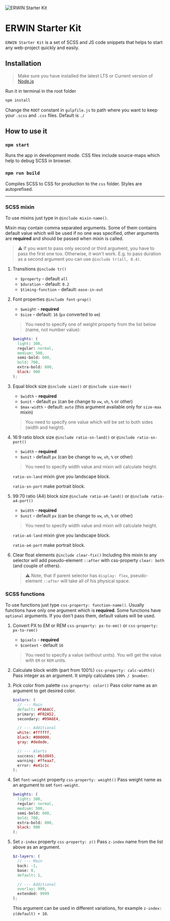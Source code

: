 ![ERWIN Starter Kit](/preview.png)

# ERWIN Starter Kit

`ERWIN Starter Kit` is a set of SCSS and JS code snippets that helps to start any web-project quickly and easily.

## Installation

> Make sure you have installed the latest LTS or Current version of [Node.js](https://nodejs.org/)

Run it in terminal in the root folder
```bash
npm install
```

Change the `ROOT` constant in `gulpfile.js` to path where you want to keep your `.scss` and `.css` files. Default is `./`

## How to use it

### `npm start`

Runs the app in development mode. CSS files include source-maps which help to debug SCSS in browser.

### `npm run build`

Compiles SCSS to CSS for production to the `css` folder. Styles are autoprefixed.

---

### SCSS mixin

To use mixins just type in `@include mixin-name()`.

Mixin may contain comma separated arguments. Some of them contains default value which will be used if no one was specified, other arguments are **required** and should be passed when mixin is called.

> :warning: If you want to pass only second or third argument, you have to pass the first one too. Otherwise, it won't work. E.g. to pass duration as a second argument you can use `@include tr(all, 0.4)`.

1. Transitions `@include tr()`
    * `$property` - default `all`
    * `$duration` - default: `0.2`
    * `$timing-function` - default: `ease-in-out`

2. Font properties `@include font-prop()`
    * `$weight` - **required**
    * `$size` - default: `16` (`px` converted to `em`)

    > You need to specify one of weight property from the list below (name, not number value):

    ```scss
    $weights: (
      light: 300,
      regular: normal,
      medium: 500,
      semi-bold: 600,
      bold: 700,
      extra-bold: 800,
      black: 900
    );
    ```
3. Equal block size `@include size()` or `@include size-max()`
    * `$width` - **required**
    * `$unit` - default `px` (can be change to `vw`, `vh`, `%` or other)
    * `$max-width` - default: `auto` (this argument available only for `size-max` mixin)

   > You need to specify one value which will be set to both sides (width and height).

4. 16:9 ratio block size `@include ratio-sn-land()` or `@include ratio-sn-port()`
    * `$width` - **required**
    * `$unit` - default `px` (can be change to `vw`, `vh`, `%` or other)

    > You need to specify width value and mixin will calculate height.

    `ratio-sn-land` mixin give you landscape block.

    `ratio-sn-port` make portrait block.

5. 99:70 ratio (A4) block size `@include ratio-a4-land()` or `@include ratio-a4-port()`
    * `$width` - **required**
    * `$unit` - default `px` (can be change to `vw`, `vh`, `%` or other)

    > You need to specify width value and mixin will calculate height.

    `ratio-a4-land` mixin give you landscape block.

    `ratio-a4-port` make portrait block.

6. Clear float elements `@include clear-fix()`
    Including this mixin to any selector will add pseudo-element `::after` with css-property `clear: both` (and couple of others).

    > :warning: Note, that if parent selector has `display: flex`, pseudo-element `::after` will take all of his physical space.

### SCSS functions

To use functions just type `css-property: function-name()`. Usually functions have only one argument which is **required**. Some functions have `optional` arguments. If you don't pass them, default values will be used.

1. Convert PX to EM or REM `css-property: px-to-em()` or `css-property: px-to-rem()`
    * `$pixels` - **required**
    * `$context` - default `16`

    > You need to specify a value (without units). You will get the value with `EM` or `REM` units.

2. Calculate block width (part from 100%) `css-property: calc-width()`
    Pass integer as an argument. It simply calculates `100% / $number`.

3. Pick color from palette `css-property: color()`
    Pass color name as an argument to get desired color.

    ```scss
    $colors: (
      // --- Main
      default: #FA6ACC,
      primary: #F02A52,
      secondary: #09A6E4,

      // --- Additional
      white: #ffffff,
      black: #000000,
      gray: #dedede,

      // --- Alerts
      success: #b1d845,
      warning: #ffeaa7,
      error: #e41c1c
    );
    ```
4. Set `font-weight` property `css-property: weight()`
    Pass weight name as an argument to set `font-weight`.

    ```scss
    $weights: (
      light: 300,
      regular: normal,
      medium: 500,
      semi-bold: 600,
      bold: 700,
      extra-bold: 800,
      black: 900
    );
    ```
5. Set `z-index` property `css-property: z()`
    Pass `z-index` name from the list above as an argument.

    ```scss
    $z-layers: (
      // --- Main
      back: -1,
      base: 0,
      default: 1,

      // --- Additional
      overlay: 999,
      extended: 9999
    );
    ```
    This argument can be used in different variations, for example `z-index: z(default) + 10`.
